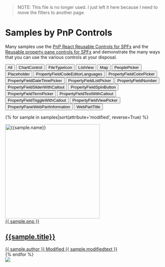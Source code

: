 > NOTE: This file is no longer used. I just left it here because I need to move the filters to another page.

# Samples by PnP Controls

Many samples use the [PnP React Reusable Controls for SPFx](https://pnp.github.io/sp-dev-fx-controls-react/) and the [Reusable property pane controls for SPFx](https://pnp.github.io/sp-dev-fx-property-controls/) and demonstrate the many ways that you can use the various controls at your disposal.

 <div class="well">
  <div class="button-group filters-button-group">
    <button class="button is-checked" data-filter="*">All</button>
    <button class="button" data-filter="[data-pnpcontrols*='ChartControl']">ChartControl</button>
    <button class="button" data-filter="[data-pnpcontrols*='FileTypeIcon']">FileTypeIcon</button>
    <button class="button" data-filter="[data-pnpcontrols*='ListView']">ListView</button>
    <button class="button" data-filter="[data-pnpcontrols*='Map']">Map</button>
    <button class="button" data-filter="[data-pnpcontrols*='PeoplePicker']">PeoplePicker</button>
    <button class="button" data-filter="[data-pnpcontrols*='Placeholder']">Placeholder</button>
    <button class="button" data-filter="[data-pnpcontrols*='PropertyFieldCodeEditorLanguages']">PropertyFieldCodeEditorLanguages</button>
    <button class="button" data-filter="[data-pnpcontrols*='PropertyFieldColorPicker']">PropertyFieldColorPicker</button>
    <button class="button" data-filter="[data-pnpcontrols*='PropertyFieldDateTimePicker']">PropertyFieldDateTimePicker</button>
    <button class="button" data-filter="[data-pnpcontrols*='PropertyFieldListPicker']">PropertyFieldListPicker</button>
    <button class="button" data-filter="[data-pnpcontrols*='PropertyFieldNumber']">PropertyFieldNumber</button>
    <button class="button" data-filter="[data-pnpcontrols*='PropertyFieldSliderWithCallout']">PropertyFieldSliderWithCallout</button>
    <button class="button" data-filter="[data-pnpcontrols*='PropertyFieldSpinButton']">PropertyFieldSpinButton</button>
    <button class="button" data-filter="[data-pnpcontrols*='PropertyFieldTermPicker']">PropertyFieldTermPicker</button>
    <button class="button" data-filter="[data-pnpcontrols*='PropertyFieldTextWithCallout']">PropertyFieldTextWithCallout</button>
    <button class="button" data-filter="[data-pnpcontrols*='PropertyFieldToggleWithCallout']">PropertyFieldToggleWithCallout</button>
    <button class="button" data-filter="[data-pnpcontrols*='PropertyFieldViewPicker']">PropertyFieldViewPicker</button>
    <button class="button" data-filter="[data-pnpcontrols*='PropertyPaneWebPartInformation']">PropertyPaneWebPartInformation</button>
    <button class="button" data-filter="[data-pnpcontrols*='WebPartTitle']">WebPartTitle</button>
  </div>
</div>


<div class="grid">

{% for sample in samples|sort(attribute='modified', reverse=True) %}

<div class="sample-item" data-pnpcontrols="{{sample.pnpcontrols}}" data-spfx="{{sample.spfx}}" data-modified="{{sample.modified}}" data-title="{{ sample.title }}"  data-thumbnail="{{sample.thumbnail}}">
  <div class="sample">
    <div class="sample-video"><i class="ms-Icon ms-Icon--VideoSolid" aria-hidden="true"></i></div>
    <div class="sample-img">
      <a class="sample-link"
        href="{{sample.url}}"
        title="{{sample.summary}}">
        <picture>
          <img src="https://pnp.github.io/sp-dev-fx-webparts/img/thumbnails/sm/{{ sample.name }}.png" width="302" alt="{{sample.name}}" data-fullsize="{{sample.thumbnail}}" data-orig="https://pnp.github.io/sp-dev-fx-webparts/img/thumbnails/sm/{{ sample.name }}.png"/>
        </picture>
      </a>
    </div>
  </div>
      <a href="{{sample.url}}"
      title="{{ sample.summary }}">
<span class="location" title="{{sample.pnp}}">{{ sample.pnp }}</span>
  <h2 class="name">
      {{sample.title}}</h2>
      <div class="sample-activity">
  <span class="author" title="{{ sample.author }}">{{ sample.author }}</span>
  <span class="modified">Modified {{ sample.modifiedtext }}</span>
  </div>
  </a>

</div>
    {% endfor %}
</div>

<img src="https://telemetry.sharepointpnp.com/sp-dev-fx-webparts/docs/samples/pnpcontrols" />